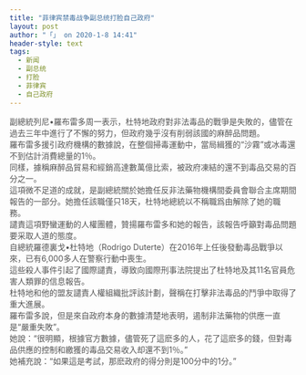 ```yaml
---
title: "菲律宾禁毒战争副总统打脸自己政府"
layout: post
author: "「」 on 2020-1-8 14:41"
header-style: text
tags:
  - 新闻
  - 副总统
  - 打脸
  - 菲律宾
  - 自己政府
---
```


<head></head>
<body>
 <div align="left"> 
  <font style="color:rgb(85, 85, 85)"><font face="georgia, &amp;quot">副總統列尼•羅布雷多周一表示，杜特地政府對非法毒品的戰爭是失敗的，儘管在過去三年中進行了不懈的努力，但政府幾乎沒有削弱該國的麻醉品問題。</font></font> 
 </div> 
 <div align="left"> 
  <font style="color:rgb(85, 85, 85)"><font face="georgia, &amp;quot">羅布雷多援引政府機構的數據說，在整個掃毒運動中，當局緝獲的“沙霧”或冰毒還不到估計消費總量的1％。</font></font> 
 </div> 
 <div align="left"> 
  <font style="color:rgb(85, 85, 85)"><font face="georgia, &amp;quot">同樣，據稱麻醉品貿易和經銷高達數萬億比索，被政府凍結的還不到毒品交易的百分之一。</font></font> 
 </div> 
 <div align="left"> 
  <font style="color:rgb(85, 85, 85)"><font face="georgia, &amp;quot">這項微不足道的成就，是副總統關於她擔任反非法藥物機構間委員會聯合主席期間報告的一部分。她擔任該職僅只18天，杜特地總統以不稱職爲由解除了她的職務。</font></font> 
 </div> 
 <div align="left"> 
  <font style="color:rgb(85, 85, 85)"><font face="georgia, &amp;quot">譴責這項野蠻運動的人權團體，贊揚羅布雷多和她的報告，該報告呼籲對毒品問題要采取人道的態度。</font></font> 
 </div> 
 <div align="left"> 
  <font style="color:rgb(85, 85, 85)"><font face="georgia, &amp;quot">自總統羅德裏戈•杜特地（Rodrigo Duterte）在2016年上任後發動毒品戰爭以來，已有6,000多人在警察行動中喪生。</font></font> 
 </div> 
 <div align="left"> 
  <font style="color:rgb(85, 85, 85)"><font face="georgia, &amp;quot">這些殺人事件引起了國際譴責，導致向國際刑事法院提出了杜特地及其11名官員危害人類罪的信息報告。</font></font> 
 </div> 
 <div align="left"> 
  <font style="color:rgb(85, 85, 85)"><font face="georgia, &amp;quot">杜特地和他的盟友譴責人權組織批評該計劃，聲稱在打擊非法毒品的鬥爭中取得了重大進展。</font></font> 
 </div> 
 <div align="left"> 
  <font style="color:rgb(85, 85, 85)"><font face="georgia, &amp;quot">羅布雷多說，但是來自政府本身的數據清楚地表明，遏制非法藥物的供應一直是“嚴重失敗”。</font></font> 
 </div> 
 <div align="left"> 
  <font style="color:rgb(85, 85, 85)"><font face="georgia, &amp;quot">她說：“很明顯，根據官方數據，儘管死了這麽多的人，花了這麽多的錢，但對毒品供應的控制和繳獲的毒品交易收入却還不到1％。”</font></font> 
 </div> 
 <div align="left"> 
  <font style="color:rgb(85, 85, 85)"><font face="georgia, &amp;quot">她補充說：“如果這是考試，那麽政府的得分則是100分中的1分。”</font></font> 
 </div>
 <br>
</body>


